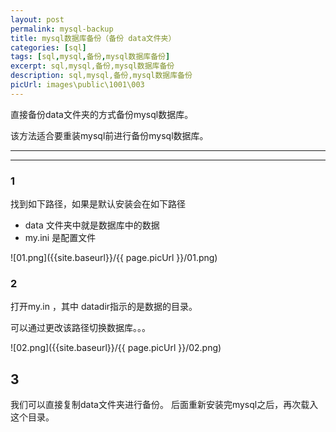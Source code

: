 ```yaml
---
layout: post
permalink: mysql-backup
title: mysql数据库备份（备份 data文件夹）
categories: [sql]
tags: [sql,mysql,备份,mysql数据库备份]
excerpt: sql,mysql,备份,mysql数据库备份
description: sql,mysql,备份,mysql数据库备份
picUrl: images\public\1001\003
---
```


直接备份data文件夹的方式备份mysql数据库。

该方法适合要重装mysql前进行备份mysql数据库。


---
---
### 1 ###
找到如下路径，如果是默认安装会在如下路径

* data 文件夹中就是数据库中的数据
* my.ini 是配置文件

![01.png]({{site.baseurl}}/{{ page.picUrl }}/01.png)

### 2 ###
打开my.in ，其中  datadir指示的是数据的目录。

可以通过更改该路径切换数据库。。。

![02.png]({{site.baseurl}}/{{ page.picUrl }}/02.png)

## 3 ###

我们可以直接复制data文件夹进行备份。
后面重新安装完mysql之后，再次载入这个目录。



